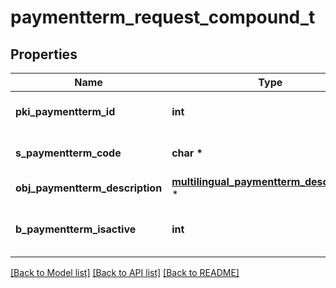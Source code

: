 # paymentterm_request_compound_t

## Properties
Name | Type | Description | Notes
------------ | ------------- | ------------- | -------------
**pki_paymentterm_id** | **int** | The unique ID of the Paymentterm | [optional] 
**s_paymentterm_code** | **char \*** | The code of the Paymentterm | 
**obj_paymentterm_description** | [**multilingual_paymentterm_description_t**](multilingual_paymentterm_description.md) \* |  | 
**b_paymentterm_isactive** | **int** | Whether the Paymentterm is active or not | 

[[Back to Model list]](../README.md#documentation-for-models) [[Back to API list]](../README.md#documentation-for-api-endpoints) [[Back to README]](../README.md)


